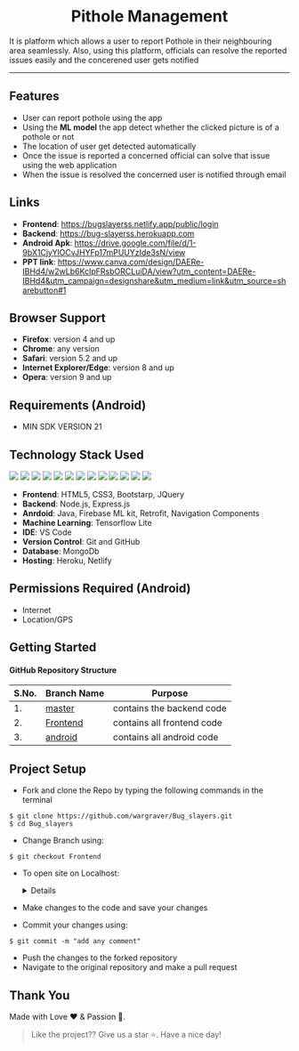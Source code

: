 
<h1 align="center"> Pithole Management</h1>

It is platform which allows a user to report Pothole in their neighbouring area seamlessly. Also, using this platform, officials can resolve the reported issues easily and the concerened user gets notified

<hr>

## Features

<ul>
<li> User can report pothole using the app
<li> Using the <strong>ML model</strong> the app detect whether the clicked picture is of a pothole or not </li>
<li> The location of user get detected automatically </li>
<li> Once the issue is reported a concerned official can solve that issue using the web application </li>
<li> When the issue is resolved the concerned user is notified through email </li>
</li>
</ul>

## Links
- **Frontend**: https://bugslayerss.netlify.app/public/login
- **Backend**: https://bug-slayerss.herokuapp.com
- **Android Apk**: https://drive.google.com/file/d/1-9bX1CjyYlOCvJHYFp17mPUUYzIde3sN/view
- **PPT link**: https://www.canva.com/design/DAERe-IBHd4/w2wLb6KcIpFRsbORCLuiDA/view?utm_content=DAERe-IBHd4&utm_campaign=designshare&utm_medium=link&utm_source=sharebutton#1

## Browser Support
- **Firefox**:	version 4 and up
- **Chrome**:	any version
- **Safari**:	version 5.2 and up
- **Internet Explorer/Edge**:	version 8 and up
- **Opera**:	version 9 and up
<!-- > **Note**: Support for modern mobile browsers is experimental. The website is not responsive in mobile devices until now. -->

## Requirements (Android)
- MIN SDK VERSION 21

## Technology Stack Used
<img src="https://img.shields.io/badge/html5%20-%23E34F26.svg?&style=for-the-badge&logo=html5&logoColor=white"/> <img src="https://img.shields.io/badge/css3%20-%231572B6.svg?&style=for-the-badge&logo=css3&logoColor=white"/>  <img src="https://img.shields.io/badge/javascript%20-%23323330.svg?&style=for-the-badge&logo=javascript&logoColor=%23F7DF1E"/>
<img src="https://img.shields.io/badge/node.js%20-%2343853D.svg?&style=for-the-badge&logo=node.js&logoColor=white"/>   <img src="https://img.shields.io/badge/github%20-%23121011.svg?&style=for-the-badge&logo=github&logoColor=white"/> <img src="https://img.shields.io/badge/heroku%20-%23430098.svg?&style=for-the-badge&logo=heroku&logoColor=white"/> <img src="https://img.shields.io/badge/express.js%20-%23404d59.svg?&style=for-the-badge"/> <img src ="https://img.shields.io/badge/MongoDB-%234ea94b.svg?&style=for-the-badge&logo=mongodb&logoColor=white"/> <img src="https://img.shields.io/badge/java-%23ED8B00.svg?&style=for-the-badge&logo=java&logoColor=white"/> <img src="https://img.shields.io/badge/bootstrap%20-%23563D7C.svg?&style=for-the-badge&logo=bootstrap&logoColor=white"/>  <img src="https://img.shields.io/badge/jquery%20-%230769AD.svg?&style=for-the-badge&logo=jquery&logoColor=white"/>  <img src="https://img.shields.io/badge/firebase%20-%23039BE5.svg?&style=for-the-badge&logo=firebase"/> <img src="https://img.shields.io/badge/TensorFlow%20-%23FF6F00.svg?&style=for-the-badge&logo=TensorFlow&logoColor=white" />

- **Frontend**: HTML5, CSS3, Bootstarp, JQuery
- **Backend**: Node.js, Express.js
- **Anrdoid**: Java, Firebase ML kit, Retrofit, Navigation Components
- **Machine Learning**: Tensorflow Lite
- **IDE**: VS Code
- **Version Control**: Git and GitHub
- **Database**: MongoDb
- **Hosting**: Heroku, Netlify

## Permissions Required (Android)
- Internet
- Location/GPS

## Getting Started

#### GitHub Repository Structure

| S.No. | Branch Name                                                              | Purpose                          |
| ----- | ------------------------------------------------------------------------ | -----------------------------    |
| 1.    | [master](https://github.com/wargraver/Bug_slayers/tree/master) | contains the backend code        |
| 2.    | [Frontend](https://github.com/wargraver/Bug_slayers/tree/Frontend)     | contains all frontend code    |
| 3.    | [android](https://github.com/wargraver/Bug_slayers/tree/android)     | contains all android code    |



## Project Setup
- Fork and clone the Repo by typing the following commands in the terminal 
```
$ git clone https://github.com/wargraver/Bug_slayers.git
$ cd Bug_slayers
```
- Change Branch using:
```
$ git checkout Frontend
```
-  To open site on Localhost:
    <details>
    - Install node dependencies using:

    ```
    $ npm install
    ```

    - To start the server, type:
    ```
    $ node app
    ```
    - Then on your browser type http://localhost:3000/
    </details>
- Make changes to the code and save your changes
- Commit your changes using:
```
$ git commit -m "add any comment"
```
- Push the changes to the forked repository
- Navigate to the original repository and make a pull request



## **Thank You**
Made with Love ❤️️  &  Passion 🙏.
> Like the project?? Give us a star ⭐. Have a nice day!
